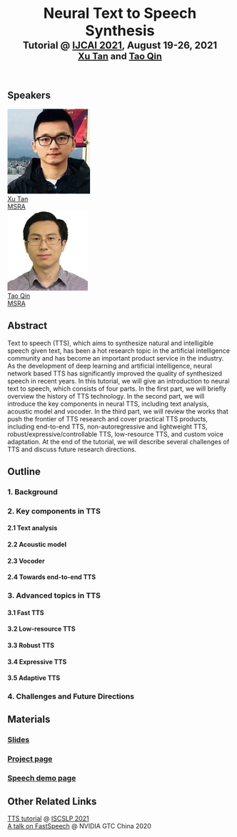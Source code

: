 <center><b><span style="font-size:24pt">Neural Text to Speech Synthesis</span></b><br></center>
<center><b><span style="font-size:16pt">Tutorial @ <a href="http://ijcai-21.org" target="_blank">IJCAI 2021</a>, August 19-26, 2021</span></b></center>
<center><b><span style="font-size:15pt"><a href="https://www.microsoft.com/en-us/research/people/xuta/" target="_blank">Xu Tan</a> and <a href="https://www.microsoft.com/en-us/research/people/taoqin/" href="_blank">Tao Qin</a></span></b></center><br><br>


<div class="container">
  <h2>Speakers</h2>
      <div>
        <a href="https://www.microsoft.com/en-us/research/people/xuta/">
        <div class="instructorphoto"><img src="./photo/xuta.jpg"></div>
        <div>Xu Tan<br>MSRA</div>
        </a>
        <a href="https://www.microsoft.com/en-us/research/people/taoqin/">
        <div class="instructorphoto"><img src="./photo/taoqin.jpg"></div>
        <div>Tao Qin<br>MSRA</div>
        </a>
      </div>
</div>   





## Abstract
Text to speech (TTS), which aims to synthesize natural and intelligible speech given text, has been a hot research topic in the artificial intelligence community and has become an important product service in the industry. As the development of deep learning and artificial intelligence, neural network based TTS has significantly improved the quality of synthesized speech in recent years. In this tutorial, we will give an introduction to neural text to speech, which consists of four parts. In the first part, we will briefly overview the history of TTS technology. In the second part, we will introduce the key components in neural TTS, including text analysis, acoustic model and vocoder.  In the third part, we will review the works that push the frontier of TTS research and cover practical TTS products, including end-to-end TTS, non-autoregressive and lightweight TTS, robust/expressive/controllable TTS, low-resource TTS, and custom voice adaptation. At the end of the tutorial, we will describe several challenges of TTS and discuss future research directions.



## Outline

###    1. Background
###    2. Key components in TTS
####   2.1 Text analysis
####   2.2 Acoustic model
####   2.3 Vocoder
####   2.4 Towards end-to-end TTS
###    3. Advanced topics in TTS 
####   3.1 Fast TTS
####   3.2 Low-resource TTS
####   3.3 Robust TTS
####   3.4 Expressive TTS
####   3.5 Adaptive TTS
###    4. Challenges and Future Directions

## Materials
### [Slides](TBD)
### [Project page](https://www.microsoft.com/en-us/research/project/text-to-speech/)
### [Speech demo page](https://speechresearch.github.io/)


## Other Related Links
[TTS tutorial](https://www.microsoft.com/en-us/research/uploads/prod/2021/02/ISCSLP2021-TTS-Tutorial.pdf) @ [ISCSLP 2021](https://www.iscslp2021.org/program/tutorials/)<br> 
[A talk on FastSpeech](https://resource.gtcevent.cn/gtc2020/pdf/CNS20269.pdf) @ NVIDIA GTC China 2020 <br>

